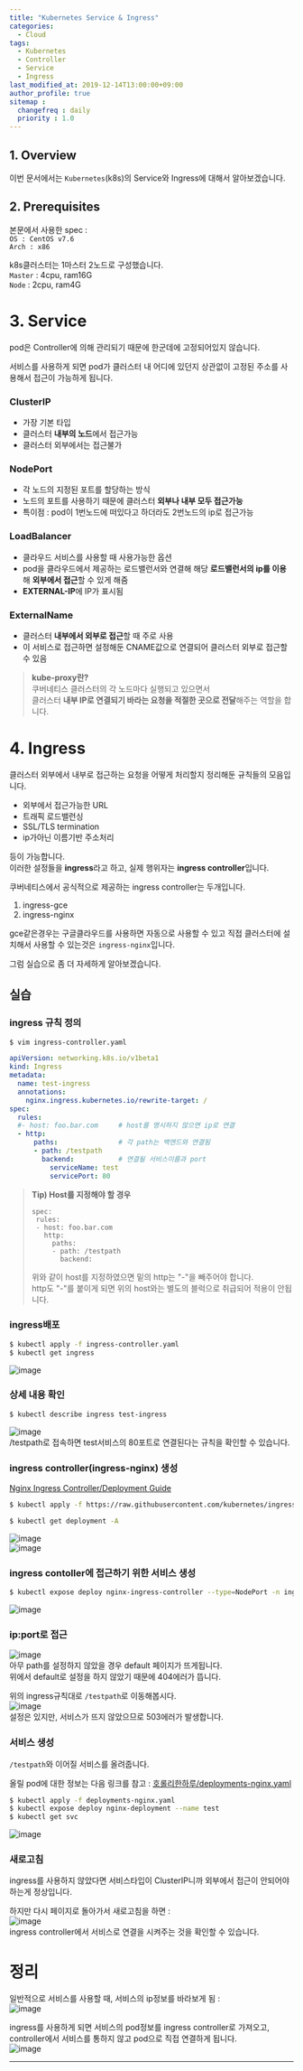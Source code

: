 ```yaml
---
title: "Kubernetes Service & Ingress"
categories: 
  - Cloud
tags:
  - Kubernetes
  - Controller
  - Service
  - Ingress
last_modified_at: 2019-12-14T13:00:00+09:00
author_profile: true
sitemap :
  changefreq : daily
  priority : 1.0
---
```


## 1. Overview
이번 문서에서는 `Kubernetes`(k8s)의 Service와 Ingress에 대해서 알아보겠습니다.   

## 2. Prerequisites

본문에서 사용한 spec :  
`OS : CentOS v7.6`  
`Arch : x86`  

k8s클러스터는 1마스터 2노드로 구성했습니다.  
`Master` : 4cpu, ram16G  
`Node` : 2cpu, ram4G  

# 3. Service
pod은 Controller에 의해 관리되기 때문에 한군데에 고정되어있지 않습니다.  

서비스를 사용하게 되면 pod가 클러스터 내 어디에 있던지 상관없이 고정된 주소를 사용해서 접근이 가능하게 됩니다.  

### ClusterIP
- 가장 기본 타입
- 클러스터 **내부의 노드**에서 접근가능
- 클러스터 외부에서는 접근불가

### NodePort
- 각 노드의 지정된 포트를 할당하는 방식
- 노드의 포트를 사용하기 때문에 클러스터 **외부나 내부 모두 접근가능**
- 특이점 : pod이 1번노드에 떠있다고 하더라도 2번노드의 ip로 접근가능

### LoadBalancer
- 클라우드 서비스를 사용할 때 사용가능한 옵션
- pod을 클라우드에서 제공하는 로드밸런서와 연결해 해당 **로드밸런서의 ip를 이용**해 **외부에서 접근**할 수 있게 해줌
- **EXTERNAL-IP**에 IP가 표시됨

### ExternalName
- 클러스터 **내부에서 외부로 접근**할 때 주로 사용
- 이 서비스로 접근하면 설정해둔 CNAME값으로 연결되어 클러스터 외부로 접근할 수 있음

> **kube-proxy란?**  
> 쿠버네티스 클러스터의 각 노드마다 실행되고 있으면서  
> 클러스터 **내부 IP로 연결되기 바라는 요청을 적절한 곳으로 전달**해주는 역할을 합니다.

# 4. Ingress
클러스터 외부에서 내부로 접근하는 요청을 어떻게 처리할지 정리해둔 규칙들의 모음입니다.  
- 외부에서 접근가능한 URL
- 트래픽 로드밸런싱
- SSL/TLS termination
- ip가아닌 이름기반 주소처리  

등이 가능합니다.  
이러한 설정들을 **ingress**라고 하고, 실제 행위자는 **ingress controller**입니다. 

쿠버네티스에서 공식적으로 제공하는 ingress controller는 두개입니다.  
1. ingress-gce  
2. ingress-nginx

gce같은경우는 구글클라우드를 사용하면 자동으로 사용할 수 있고 직접 클러스터에 설치해서 사용할 수 있는것은 `ingress-nginx`입니다.  

그럼 실습으로 좀 더 자세하게 알아보겠습니다.  

## 실습

### ingress 규칙 정의
~~~sh
$ vim ingress-controller.yaml
~~~
~~~yaml
apiVersion: networking.k8s.io/v1beta1
kind: Ingress
metadata:
  name: test-ingress
  annotations:
    nginx.ingress.kubernetes.io/rewrite-target: /
spec:
  rules:
  #- host: foo.bar.com     # host를 명시하지 않으면 ip로 연결
  - http:
      paths:               # 각 path는 백엔드와 연결됨
      - path: /testpath
        backend:           # 연결될 서비스이름과 port
          serviceName: test
          servicePort: 80
~~~

> **Tip) Host를 지정해야 할 경우**   
>~~~
>spec:
>  rules:
>  - host: foo.bar.com
>    http:
>      paths:
>      - path: /testpath
>        backend: 
>~~~
>위와 같이 host를 지정하였으면 밑의 http는 "-"을 빼주어야 합니다.  
>http도 "-"를 붙이게 되면 위의 host와는 별도의 블럭으로 취급되어 적용이 안됩니다.  



### ingress배포
~~~sh
$ kubectl apply -f ingress-controller.yaml
$ kubectl get ingress
~~~
![image](https://user-images.githubusercontent.com/15958325/70847217-2a84ba00-1ea5-11ea-8c4d-9f09490d08cb.png)  

### 상세 내용 확인
~~~sh
$ kubectl describe ingress test-ingress
~~~
![image](https://user-images.githubusercontent.com/15958325/70847221-3ff9e400-1ea5-11ea-8e9f-8a5c1ca37cdf.png)  
/testpath로 접속하면 test서비스의 80포트로 연결된다는 규칙을 확인할 수 있습니다.  

### ingress controller(ingress-nginx) 생성

[Nginx Ingress Controller/Deployment Guide](https://kubernetes.github.io/ingress-nginx/deploy/)

~~~sh
$ kubectl apply -f https://raw.githubusercontent.com/kubernetes/ingress-nginx/controller-v0.45.0/deploy/static/provider/baremetal/deploy.yaml

$ kubectl get deployment -A
~~~
![image](https://user-images.githubusercontent.com/15958325/70847250-a979f280-1ea5-11ea-9068-87f694d40f3c.png)  
![image](https://user-images.githubusercontent.com/15958325/70847251-abdc4c80-1ea5-11ea-8ca2-177ead6af955.png)  

### ingress contoller에 접근하기 위한 서비스 생성
~~~sh
$ kubectl expose deploy nginx-ingress-controller --type=NodePort -n ingress-nginx
~~~
![image](https://user-images.githubusercontent.com/15958325/70847272-04134e80-1ea6-11ea-9b25-5d8634f831c8.png)  

### ip:port로 접근
![image](https://user-images.githubusercontent.com/15958325/70847284-32912980-1ea6-11ea-9b02-7bd252ef58c6.png)  
아무 path를 설정하지 않았을 경우 default 페이지가 뜨게됩니다.  
위에서 default로 설정을 하지 않았기 때문에 404에러가 뜹니다.  

위의 ingress규칙대로 `/testpath`로 이동해봅시다.  
![image](https://user-images.githubusercontent.com/15958325/70847310-8c91ef00-1ea6-11ea-93f2-55ff57efb31f.png)   
설정은 있지만, 서비스가 뜨지 않았으므로 503에러가 발생합니다.  

### 서비스 생성
`/testpath`와 이어질 서비스를 올려줍니다.  

올릴 pod에 대한 정보는 다음 링크를 참고 : [호롤리한하루/deployments-nginx.yaml](https://gruuuuu.github.io/cloud/k8s-controllers/#deployments-controller)  

~~~sh
$ kubectl apply -f deployments-nginx.yaml
$ kubectl expose deploy nginx-deployment --name test
$ kubectl get svc
~~~
![image](https://user-images.githubusercontent.com/15958325/70847407-6751b080-1ea7-11ea-9699-7da82d5ac0a6.png)    

### 새로고침
ingress를 사용하지 않았다면 서비스타입이 ClusterIP니까 외부에서 접근이 안되어야 하는게 정상입니다.  

하지만 다시 페이지로 돌아가서 새로고침을 하면 :  
![image](https://user-images.githubusercontent.com/15958325/70847533-e09dd300-1ea8-11ea-9e87-71f4c959aa3b.png)  
ingress controller에서 서비스로 연결을 시켜주는 것을 확인할 수 있습니다.  

# 정리
일반적으로 서비스를 사용할 때, 서비스의 ip정보를 바라보게 됨 :  
![image](https://user-images.githubusercontent.com/15958325/70847636-e1833480-1ea9-11ea-9631-9af0b282760e.png)  

ingress를 사용하게 되면 서비스의 pod정보를 ingress controller로 가져오고, controller에서 서비스를 통하지 않고 pod으로 직접 연결하게 됩니다.  
![image](https://user-images.githubusercontent.com/15958325/70847639-e34cf800-1ea9-11ea-9bbd-3926330c2581.png)  

----